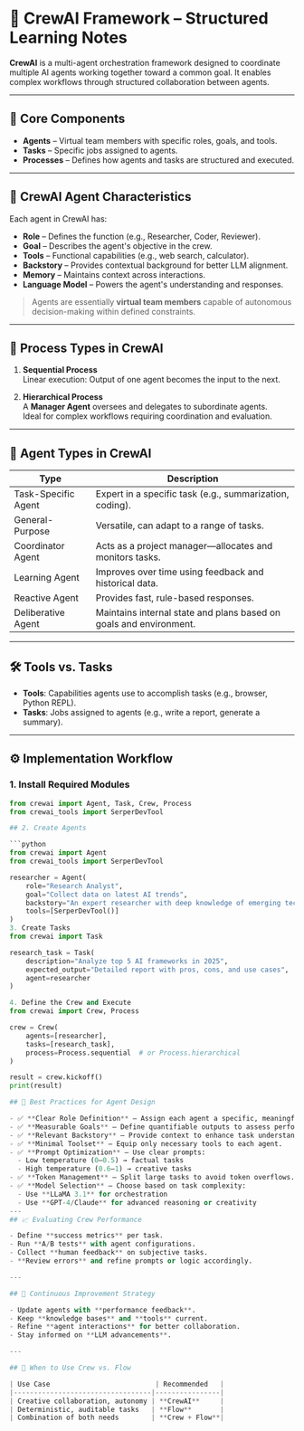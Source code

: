 # 🚀 CrewAI Framework – Structured Learning Notes

**CrewAI** is a multi-agent orchestration framework designed to coordinate multiple AI agents working together toward a common goal. It enables complex workflows through structured collaboration between agents.

---

## 🧩 Core Components

- **Agents** – Virtual team members with specific roles, goals, and tools.
- **Tasks** – Specific jobs assigned to agents.
- **Processes** – Defines how agents and tasks are structured and executed.

---

## 👤 CrewAI Agent Characteristics

Each agent in CrewAI has:
- **Role** – Defines the function (e.g., Researcher, Coder, Reviewer).
- **Goal** – Describes the agent's objective in the crew.
- **Tools** – Functional capabilities (e.g., web search, calculator).
- **Backstory** – Provides contextual background for better LLM alignment.
- **Memory** – Maintains context across interactions.
- **Language Model** – Powers the agent's understanding and responses.

> Agents are essentially **virtual team members** capable of autonomous decision-making within defined constraints.

---

## 🔄 Process Types in CrewAI

1. **Sequential Process**  
   Linear execution: Output of one agent becomes the input to the next.

2. **Hierarchical Process**  
   A **Manager Agent** oversees and delegates to subordinate agents.  
   Ideal for complex workflows requiring coordination and evaluation.

---

## 🧠 Agent Types in CrewAI

| Type                | Description                                                                 |
|---------------------|------------------------------------------------------------------------------|
| Task-Specific Agent | Expert in a specific task (e.g., summarization, coding).                    |
| General-Purpose     | Versatile, can adapt to a range of tasks.                                  |
| Coordinator Agent   | Acts as a project manager—allocates and monitors tasks.                    |
| Learning Agent      | Improves over time using feedback and historical data.                     |
| Reactive Agent      | Provides fast, rule-based responses.                                        |
| Deliberative Agent  | Maintains internal state and plans based on goals and environment.         |

---

## 🛠️ Tools vs. Tasks

- **Tools**: Capabilities agents use to accomplish tasks (e.g., browser, Python REPL).
- **Tasks**: Jobs assigned to agents (e.g., write a report, generate a summary).

---

## ⚙️ Implementation Workflow

### 1. Install Required Modules

```python
from crewai import Agent, Task, Crew, Process
from crewai_tools import SerperDevTool

## 2. Create Agents

```python
from crewai import Agent
from crewai_tools import SerperDevTool

researcher = Agent(
    role="Research Analyst",
    goal="Collect data on latest AI trends",
    backstory="An expert researcher with deep knowledge of emerging technologies.",
    tools=[SerperDevTool()]
)
3. Create Tasks
from crewai import Task

research_task = Task(
    description="Analyze top 5 AI frameworks in 2025",
    expected_output="Detailed report with pros, cons, and use cases",
    agent=researcher
)

4. Define the Crew and Execute
from crewai import Crew, Process

crew = Crew(
    agents=[researcher],
    tasks=[research_task],
    process=Process.sequential  # or Process.hierarchical
)

result = crew.kickoff()
print(result)

## 🧪 Best Practices for Agent Design

- ✅ **Clear Role Definition** – Assign each agent a specific, meaningful role.
- ✅ **Measurable Goals** – Define quantifiable outputs to assess performance.
- ✅ **Relevant Backstory** – Provide context to enhance task understanding.
- ✅ **Minimal Toolset** – Equip only necessary tools to each agent.
- ✅ **Prompt Optimization** – Use clear prompts:
  - Low temperature (0–0.5) → factual tasks  
  - High temperature (0.6–1) → creative tasks
- ✅ **Token Management** – Split large tasks to avoid token overflows.
- ✅ **Model Selection** – Choose based on task complexity:
  - Use **LLaMA 3.1** for orchestration  
  - Use **GPT-4/Claude** for advanced reasoning or creativity
---
## 📈 Evaluating Crew Performance

- Define **success metrics** per task.
- Run **A/B tests** with agent configurations.
- Collect **human feedback** on subjective tasks.
- **Review errors** and refine prompts or logic accordingly.

---

## 🔁 Continuous Improvement Strategy

- Update agents with **performance feedback**.
- Keep **knowledge bases** and **tools** current.
- Refine **agent interactions** for better collaboration.
- Stay informed on **LLM advancements**.

---

## 🤖 When to Use Crew vs. Flow

| Use Case                          | Recommended   |
|----------------------------------|----------------|
| Creative collaboration, autonomy | **CrewAI**     |
| Deterministic, auditable tasks   | **Flow**       |
| Combination of both needs        | **Crew + Flow**|
